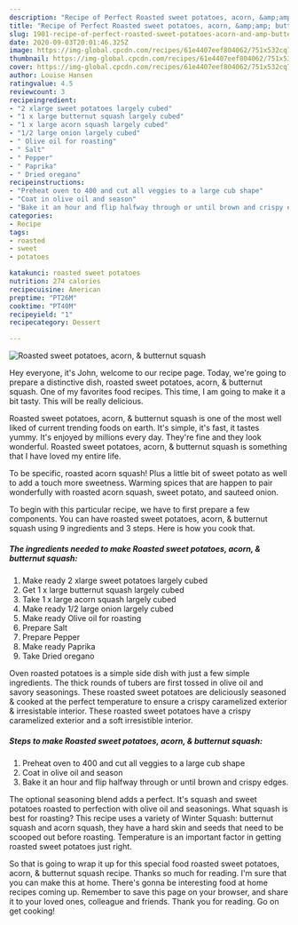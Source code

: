 ```yaml
---
description: "Recipe of Perfect Roasted sweet potatoes, acorn, &amp;amp; butternut squash"
title: "Recipe of Perfect Roasted sweet potatoes, acorn, &amp;amp; butternut squash"
slug: 1901-recipe-of-perfect-roasted-sweet-potatoes-acorn-and-amp-butternut-squash
date: 2020-09-03T20:01:46.325Z
image: https://img-global.cpcdn.com/recipes/61e4407eef804062/751x532cq70/roasted-sweet-potatoes-acorn-butternut-squash-recipe-main-photo.jpg
thumbnail: https://img-global.cpcdn.com/recipes/61e4407eef804062/751x532cq70/roasted-sweet-potatoes-acorn-butternut-squash-recipe-main-photo.jpg
cover: https://img-global.cpcdn.com/recipes/61e4407eef804062/751x532cq70/roasted-sweet-potatoes-acorn-butternut-squash-recipe-main-photo.jpg
author: Louise Hansen
ratingvalue: 4.5
reviewcount: 3
recipeingredient:
- "2 xlarge sweet potatoes largely cubed"
- "1 x large butternut squash largely cubed"
- "1 x large acorn squash largely cubed"
- "1/2 large onion largely cubed"
- " Olive oil for roasting"
- " Salt"
- " Pepper"
- " Paprika"
- " Dried oregano"
recipeinstructions:
- "Preheat oven to 400 and cut all veggies to a large cub shape"
- "Coat in olive oil and season"
- "Bake it an hour and flip halfway through or until brown and crispy edges."
categories:
- Recipe
tags:
- roasted
- sweet
- potatoes

katakunci: roasted sweet potatoes 
nutrition: 274 calories
recipecuisine: American
preptime: "PT26M"
cooktime: "PT40M"
recipeyield: "1"
recipecategory: Dessert

---
```



![Roasted sweet potatoes, acorn, &amp; butternut squash](https://img-global.cpcdn.com/recipes/61e4407eef804062/751x532cq70/roasted-sweet-potatoes-acorn-butternut-squash-recipe-main-photo.jpg)

Hey everyone, it's John, welcome to our recipe page. Today, we're going to prepare a distinctive dish, roasted sweet potatoes, acorn, &amp; butternut squash. One of my favorites food recipes. This time, I am going to make it a bit tasty. This will be really delicious.

Roasted sweet potatoes, acorn, &amp; butternut squash is one of the most well liked of current trending foods on earth. It's simple, it's fast, it tastes yummy. It's enjoyed by millions every day. They're fine and they look wonderful. Roasted sweet potatoes, acorn, &amp; butternut squash is something that I have loved my entire life.

To be specific, roasted acorn squash! Plus a little bit of sweet potato as well to add a touch more sweetness. Warming spices that are happen to pair wonderfully with roasted acorn squash, sweet potato, and sauteed onion.


To begin with this particular recipe, we have to first prepare a few components. You can have roasted sweet potatoes, acorn, &amp; butternut squash using 9 ingredients and 3 steps. Here is how you cook that.

<!--inarticleads1-->

##### The ingredients needed to make Roasted sweet potatoes, acorn, &amp; butternut squash:

1. Make ready 2 xlarge sweet potatoes largely cubed
1. Get 1 x large butternut squash largely cubed
1. Take 1 x large acorn squash largely cubed
1. Make ready 1/2 large onion largely cubed
1. Make ready  Olive oil for roasting
1. Prepare  Salt
1. Prepare  Pepper
1. Make ready  Paprika
1. Take  Dried oregano


Oven roasted potatoes is a simple side dish with just a few simple ingredients. The thick rounds of tubers are first tossed in olive oil and savory seasonings. These roasted sweet potatoes are deliciously seasoned &amp; cooked at the perfect temperature to ensure a crispy caramelized exterior &amp; irresistable interior. These roasted sweet potatoes have a crispy caramelized exterior and a soft irresistible interior. 

<!--inarticleads2-->

##### Steps to make Roasted sweet potatoes, acorn, &amp; butternut squash:

1. Preheat oven to 400 and cut all veggies to a large cub shape
1. Coat in olive oil and season
1. Bake it an hour and flip halfway through or until brown and crispy edges.


The optional seasoning blend adds a perfect. It&#39;s squash and sweet potatoes roasted to perfection with olive oil and seasonings. What squash is best for roasting? This recipe uses a variety of Winter Squash: butternut squash and acorn squash, they have a hard skin and seeds that need to be scooped out before roasting. Temperature is an important factor in getting roasted sweet potatoes just right. 

So that is going to wrap it up for this special food roasted sweet potatoes, acorn, &amp; butternut squash recipe. Thanks so much for reading. I'm sure that you can make this at home. There's gonna be interesting food at home recipes coming up. Remember to save this page on your browser, and share it to your loved ones, colleague and friends. Thank you for reading. Go on get cooking!
